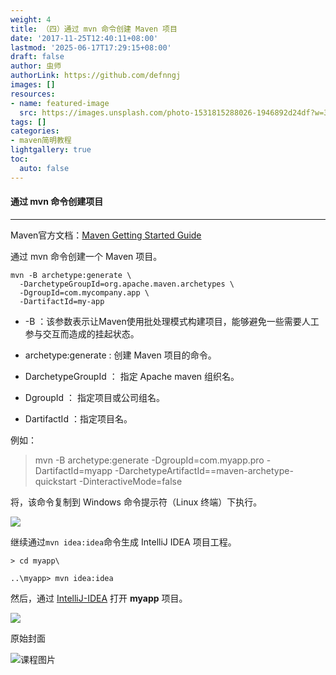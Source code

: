 ```yaml
---
weight: 4
title: （四）通过 mvn 命令创建 Maven 项目
date: '2017-11-25T12:40:11+08:00'
lastmod: '2025-06-17T17:29:15+08:00'
draft: false
author: 虫师
authorLink: https://github.com/defnngj
images: []
resources:
- name: featured-image
  src: https://images.unsplash.com/photo-1531815288026-1946892d24df?w=300
tags: []
categories:
- maven简明教程
lightgallery: true
toc:
  auto: false
---
```




#### 通过 mvn 命令创建项目
---
Maven官方文档：[Maven Getting Started Guide](https://maven.apache.org/guides/getting-started/)

通过 mvn 命令创建一个 Maven 项目。

```
mvn -B archetype:generate \
  -DarchetypeGroupId=org.apache.maven.archetypes \
  -DgroupId=com.mycompany.app \
  -DartifactId=my-app
```

* -B ：该参数表示让Maven使用批处理模式构建项目，能够避免一些需要人工参与交互而造成的挂起状态。

* archetype:generate : 创建 Maven 项目的命令。

* DarchetypeGroupId ： 指定 Apache maven 组织名。

* DgroupId ： 指定项目或公司组名。

* DartifactId ：指定项目名。

例如：

> mvn -B archetype:generate -DgroupId=com.myapp.pro -DartifactId=myapp -DarchetypeArtifactId==maven-archetype-quickstart -DinteractiveMode=false

将，该命令复制到 Windows 命令提示符（Linux 终端）下执行。

![](http://img.testclass.net/maven_create_project.png)

继续通过`mvn idea:idea`命令生成 IntelliJ IDEA 项目工程。

```
> cd myapp\

..\myapp> mvn idea:idea

```

然后，通过 [IntelliJ-IDEA](/idea/) 打开 __myapp__ 项目。

![](http://img.testclass.net/maven_idea_project.png)




原始封面

![课程图片](https://images.unsplash.com/photo-1531815288026-1946892d24df?w=300)

